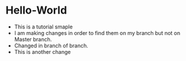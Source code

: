 # Hello-World
* This is a tutorial smaple
* I am making changes in order to find them on my branch but not on Master branch.
* Changed in branch of branch.
* This is another change
